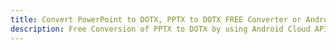 ---title: Convert PowerPoint to DOTX, PPTX to DOTX FREE Converter or Android SDKdescription: Free Conversion of PPTX to DOTX by using Android Cloud APIs & SDKs. Also Create, Edit & Render Microsoft Word & OpenOffice documents in the Cloud.---